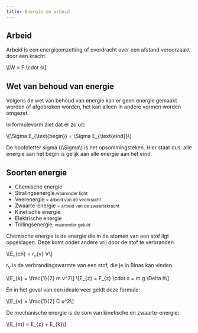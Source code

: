```yaml
---
title: Energie en arbeid
---
```


## Arbeid

Arbeid is een energieomzetting of overdracht over een afstand veroorzaakt door een kracht.

\\[W = F \cdot s\\]

## Wet van behoud van energie

Volgens de wet van behoud van energie kan er geen energie gemaakt worden of afgebroken worden, het kan alleen in andere vormen worden omgezet.

In formulevorm ziet dat er zo uit:

\\[\Sigma E_{\text{begin}} = \Sigma E_{\text{eind}}\\]

De hoofdletter sigma (\\\Sigma\\) is het opsommingsteken. Hier staat dus: alle energie aan het begin is gelijk aan alle energie aan het eind.

## Soorten energie

- Chemische energie
- Stralingsenergie<small>,waaronder licht</small>
- Veerenergie <small>= arbeid van de veerkracht</small>
- Zwaarte-energie <small>= arbeid van de zwaartekracht</small>
- Kinetische energie
- Elektrische energie
- Trillingsenergie<small>, waaronder geluid</small>

Chemische energie is de energie die in de atomen van een stof ligt opgeslagen. Deze komt onder andere vrij door de stof te verbranden.

\\[E_{ch} = r_{v} V\\]

r<sub>v</sub> is de verbrandingswarmte van een stof, die je in Binas kan vinden.

\\[E_{k} = \frac{1}{2} m v^2\\]
\\[E_{z} = F_{z} \cdot s =  m g \Delta h\\]

En in het geval van een ideale veer geldt deze formule:

\\[E_{v} = \frac{1}{2} C u^2\\]

De mechanische energie is de som van kinetische en zwaarte-energie:

\\[E_{m} = E_{z} + E_{k}\\]


